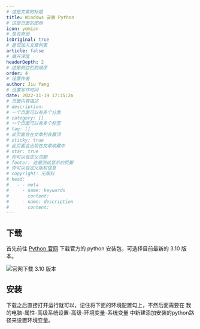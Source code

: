 ```yaml
---
# 这是文章的标题
title: Windows 安装 Python
# 这是页面的图标
icon: yemian
# 是否原创
isOriginal: true
# 是否加入文章列表
article: false
# 展开深度
headerDepth: 2
# 这是侧边栏的顺序
order: 4
# 设置作者
author: Jiu Yang
# 设置写作时间
date: 2022-11-19 17:35:26
# 页面内容描述
# description: 
# 一个页面可以有多个分类
# category: []
# 一个页面可以有多个标签
# tag: []
# 此页面会在文章列表置顶
# sticky: true
# 此页面会出现在文章收藏中
# star: true
# 你可以自定义页脚
# footer: 这是测试显示的页脚
# 你可以自定义版权信息
# copyright: 无版权
# head:
#   - - meta
#     - name: keywords
#       content: 
#     - name: description
#       content: 
---
```


## 下载

首先前往 [Python 官网](https://www.python.org/) 下载官方的 python 安装包，可选择目前最新的 3.10 版本。

![]( https://static.iamjy.com/blog-images/202211211222078.png "官网下载 3.10 版本")

## 安装

下载之后直接打开运行就可以，记住将下面的环境配置勾上，不然后面需要在 我的电脑-属性-高级系统设置-高级-环境变量-系统变量 中新建添加安装的python路径来设置环境变量。